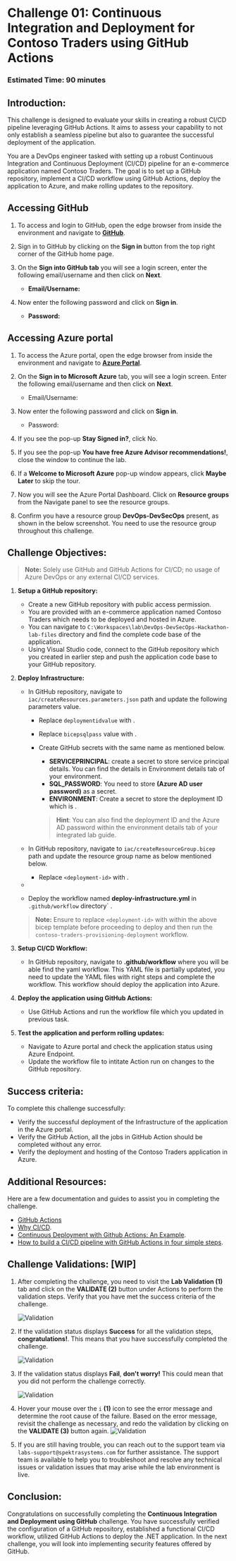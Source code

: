 # Challenge 01: Continuous Integration and Deployment for Contoso Traders using GitHub Actions

### Estimated Time: 90 minutes

## Introduction:
This challenge is designed to evaluate your skills in creating a robust CI/CD pipeline leveraging GitHub Actions. It aims to assess your capability to not only establish a seamless pipeline but also to guarantee the successful deployment of the application.

You are a DevOps engineer tasked with setting up a robust Continuous Integration and Continuous Deployment (CI/CD) pipeline for an e-commerce application named Contoso Traders. The goal is to set up a GitHub repository, implement a CI/CD workflow using GitHub Actions, deploy the application to Azure, and make rolling updates to the repository.

## Accessing GitHub

1. To access and login to GitHub, open the edge browser from inside the environment and navigate to **[GitHub](https://github.com/)**.

2. Sign in to GitHub by clicking on the **Sign in** button from the top right corner of the GitHub home page.

3. On the **Sign into GitHub tab** you will see a login screen, enter the following email/username and then click on **Next**.

   - **Email/Username:** <inject key="GitHubUsername"></inject>

1. Now enter the following password and click on **Sign in**.

   - **Password:** <inject key="GitHubPassword"></inject>

## Accessing Azure portal

1. To access the Azure portal, open the edge browser from inside the environment and navigate to **[Azure Portal](https://portal.azure.com)**.

1. On the **Sign in to Microsoft Azure** tab, you will see a login screen. Enter the following email/username and then click on **Next**. 
   * Email/Username: <inject key="AzureAdUserEmail"></inject>
        
1. Now enter the following password and click on **Sign in**.
   * Password: <inject key="AzureAdUserPassword"></inject>
     
1. If you see the pop-up **Stay Signed in?**, click No.

1. If you see the pop-up **You have free Azure Advisor recommendations!**, close the window to continue the lab.

1. If a **Welcome to Microsoft Azure** pop-up window appears, click **Maybe Later** to skip the tour.
   
1. Now you will see the Azure Portal Dashboard. Click on **Resource groups** from the Navigate panel to see the resource groups.
  
1. Confirm you have a resource group **DevOps-DevSecOps** present, as shown in the below screenshot. You need to use the **<inject key="Resource Group Name"/>** resource group throughout this challenge.

## Challenge Objectives:

>**Note:** Solely use GitHub and GitHub Actions for CI/CD; no usage of Azure DevOps or any external CI/CD services.

1. **Setup a GitHub repository:**
   - Create a new GitHub repository with public access permission.
   - You are provided with an e-commerce application named Contoso Traders which needs to be deployed and hosted in Azure.
   - You can navigate to `C:\Workspaces\lab\DevOps-DevSecOps-Hackathon-lab-files` directory and find the complete code base of the application.
   - Using Visual Studio code, connect to the GitHub repository which you created in earlier step and push the application code base to your GitHub repository.

2. **Deploy Infrastructure:**
   - In GitHub repository, navigate to `iac/createResources.parameters.json` path and update the following parameters value.
     - Replace `deploymentidvalue` with **<inject key="DeploymentID" enableCopy="false" />**.
     - Replace `bicepsqlpass` value with **<inject key="AzureAdUserPassword"></inject>**.
     - Create GitHub secrets with the same name as mentioned below.
        - **SERVICEPRINCIPAL**: create a secret to store service principal details. You can find the details in Environment details tab of your environment.
        - **SQL_PASSWORD**: You need to store **<inject key="AzureAdUserPassword"></inject>(Azure AD user password)** as a secret.
        - **ENVIRONMENT**: Create a secret to store the deployment ID which is **<inject key="DeploymentID" enableCopy="false" />**.
       
       >**Hint**: You can also find the deployment ID and the Azure AD password within the environment details tab of your integrated lab guide.

   - In GitHub repository, navigate to `iac/createResourceGroup.bicep` path and update the resource group name as below mentioned below.
      - Replace `<deployment-id>` with **<inject key="DeploymentID" enableCopy="false" />**.
   - 
   - Deploy the workflow named **deploy-infrastructure.yml** in `.github/workflow` directory` .

   >**Note:** Ensure to replace `<deployment-id>` with **<inject key="DeploymentID" enableCopy="false" />** within the above bicep template before proceeding to deploy and then run the `contoso-traders-provisioning-deployment` workflow.
      
2. **Setup CI/CD Workflow:**

   - In GitHub repository, navigate to  **.github/workflow** where you will be able find the yaml workflow. This YAML file is partially updated, you need to update the YAML files with right steps and complete the workflow. This workflow should deploy the application into Azure. 
  
3. **Deploy the application using GitHub Actions:**
   - Use GitHub Actions and run the workflow file which you updated in previous task.

4. **Test the application and perform rolling updates:**
   - Navigate to Azure portal and check the application status using Azure Endpoint.
   - Update the workflow file to intitate Action run on changes to the GitHub repository.
  
## Success criteria:
To complete this challenge successfully:

- Verify the successful deployment of the Infrastructure of the application in the Azure portal.
- Verify the GitHub Action, all the jobs in GitHub Action should be completed without any error.
- Verify the deployment and hosting of the Contoso Traders application in Azure.

## Additional Resources:

Here are a few documentation and guides to assist you in completing the challenge.
- [GitHub Actions](https://docs.github.com/en/actions)
- [Why CI/CD](https://resources.github.com/ci-cd/).
- [Continuous Deployment with Github Actions: An Example](https://www.dolthub.com/blog/2020-11-23-continous-deployment-with-github-actions/).
- [How to build a CI/CD pipeline with GitHub Actions in four simple steps](https://github.blog/2022-02-02-build-ci-cd-pipeline-github-actions-four-steps/).

## Challenge Validations: [WIP]

1. After completing the challenge, you need to visit the **Lab Validation (1)** tab and click on the **VALIDATE (2)** button under Actions to perform the validation steps. Verify that you have met the success criteria of the challenge. 
 
    ![](../media/validate01.png "Validation")
 
1. If the validation status displays **Success** for all the validation steps, **congratulations!**. This means that you have successfully completed the challenge.
 
     ![](../media/validate02.png "Validation")
1. If the validation status displays **Fail**, **don't worry!** This could mean that you did not perform the challenge correctly.
 
     ![](../media/validate03.png "Validation")
 
1. Hover your mouse over the `i` **(1)** icon to see the error message and determine the root cause of the failure. Based on the error message, revisit the challenge as necessary, and redo the validation by clicking on the **VALIDATE (3)** button again.
     ![](../media/validate04.png "Validation")
 
1. If you are still having trouble, you can reach out to the support team via `labs-support@spektrasystems.com` for further assistance. The support team is available to help you to troubleshoot and resolve any technical issues or validation issues that may arise while the lab environment is live.

## Conclusion:
Congratulations on successfully completing the **Continuous Integration and Deployment using GitHub** challenge. You have successfully verified the configuration of a GitHub repository, established a functional CI/CD workflow, utilized GitHub Actions to deploy the .NET application. In the next challenge, you will look into implementing security features offered by GitHub.




